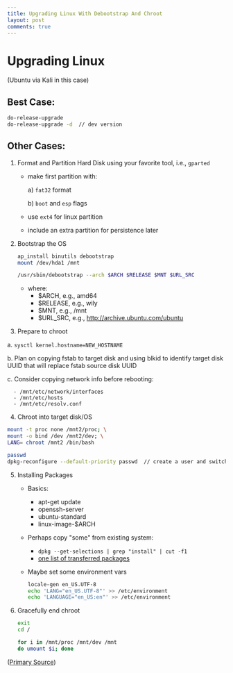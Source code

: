 ```yaml
---
title: Upgrading Linux With Debootstrap And Chroot
layout: post
comments: true
---
```

# Upgrading Linux 
(Ubuntu via Kali in this case)

## Best Case:

```bash
do-release-upgrade
do-release-upgrade -d  // dev version
```

## Other Cases:

1. Format and Partition Hard Disk using your favorite tool, i.e., `gparted`

    - make first partition with:

        a) `fat32` format

        b) `boot` and `esp` flags

    - use `ext4` for linux partition
    - include an extra partition for persistence later

2. Bootstrap the OS
	  ```bash
    ap_install binutils debootstrap
    mount /dev/hda1 /mnt

    /usr/sbin/debootstrap --arch $ARCH $RELEASE $MNT $URL_SRC
    ```
	- where:
		- $ARCH, e.g., amd64
		- $RELEASE, e.g., wily
		- $MNT, e.g., /mnt
		- $URL_SRC, e.g., http://archive.ubuntu.com/ubuntu

3. Prepare to chroot
    
  a. `sysctl kernel.hostname=NEW_HOSTNAME`
    
  b. Plan on copying fstab to target disk and using blkid to identify target disk UUID that will replace fstab source disk UUID
    
  c. Consider copying network info before rebooting:

      - /mnt/etc/network/interfaces
      - /mnt/etc/hosts
      - /mnt/etc/resolv.conf

4. Chroot into target disk/OS

  ```bash
  mount -t proc none /mnt2/proc; \
  mount -o bind /dev /mnt2/dev; \
  LANG= chroot /mnt2 /bin/bash

  passwd
  dpkg-reconfigure --default-priority passwd  // create a user and switch shadow password on
  ```

5. Installing Packages

	- Basics:
		- apt-get update
		- openssh-server
		- ubuntu-standard
		- linux-image-$ARCH

	- Perhaps copy "some" from existing system:
		- `dpkg --get-selections | grep "install" | cut -f1`
		- [one list of transferred packages](http://pastebin.com/ej2p0Mt3)
	
    - Maybe set some environment vars
    	```bash
        locale-gen en_US.UTF-8
        echo 'LANG="en_US.UTF-8"' >> /etc/environment
        echo 'LANGUAGE="en_US:en"' >> /etc/environment
        ```

5. Gracefully end chroot
    ```bash
    exit
    cd /

    for i in /mnt/proc /mnt/dev /mnt
    do umount $i; done

    ```




([Primary Source](https://help.ubuntu.com/community/Installation/OverSSH))